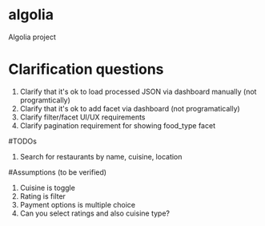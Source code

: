 # algolia
Algolia project

# Clarification questions
1. Clarify that it's ok to load processed JSON via dashboard manually (not programtically)
2. Clarify that it's ok to add facet via dashboard (not programatically)
3. Clarify filter/facet UI/UX requirements
4. Clarify pagination requirement for showing food_type facet

#TODOs
1. Search for restaurants by name, cuisine, location

#Assumptions (to be verified)
1. Cuisine is toggle
2. Rating is filter
3. Payment options is multiple choice
4. Can you select ratings and also cuisine type?